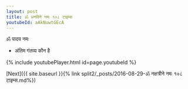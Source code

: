 ```yaml
---
layout: post
title: ॐ धनविने नमः १०८ टाइम्स
youtubeId: aAkNuwtGEcA
---
```

 
 
 ॐ पादय नमः  
 
 -  अंतिम गंतव्य कौन है 
 
  
 
  
 
 
 
 
 
 


{% include youtubePlayer.html id=page.youtubeId %}
 
[Next]({{ site.baseurl }}{% link  split2/_posts/2016-08-29-ॐ नक्षत्रीने नमः १०८ टाइम्स.md%})
 
